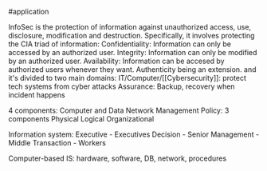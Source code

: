 #application

InfoSec is the protection of information against unauthorized access, use, disclosure, modification and destruction. Specifically, it involves protecting the CIA triad of information:
	Confidentiality: Information can only be accessed by an authorized user.
	Integrity: Information can only be modified by an authorized user.
	Availability: Information can be accesed by authorized users whenever they want.
	Authenticity being an extension.
and it's divided to two main domains:
	IT/Computer/[[Cybersecurity]]: protect tech systems from cyber attacks
	Assurance:  Backup, recovery when incident happens

4 components:
	Computer and Data
	Network
	Management
	Policy: 3 components
		Physical
		Logical
		Organizational

Information system:
	Executive - Executives
	Decision - Senior
	Management - Middle
	Transaction - Workers

Computer-based IS: hardware, software, DB, network, procedures
